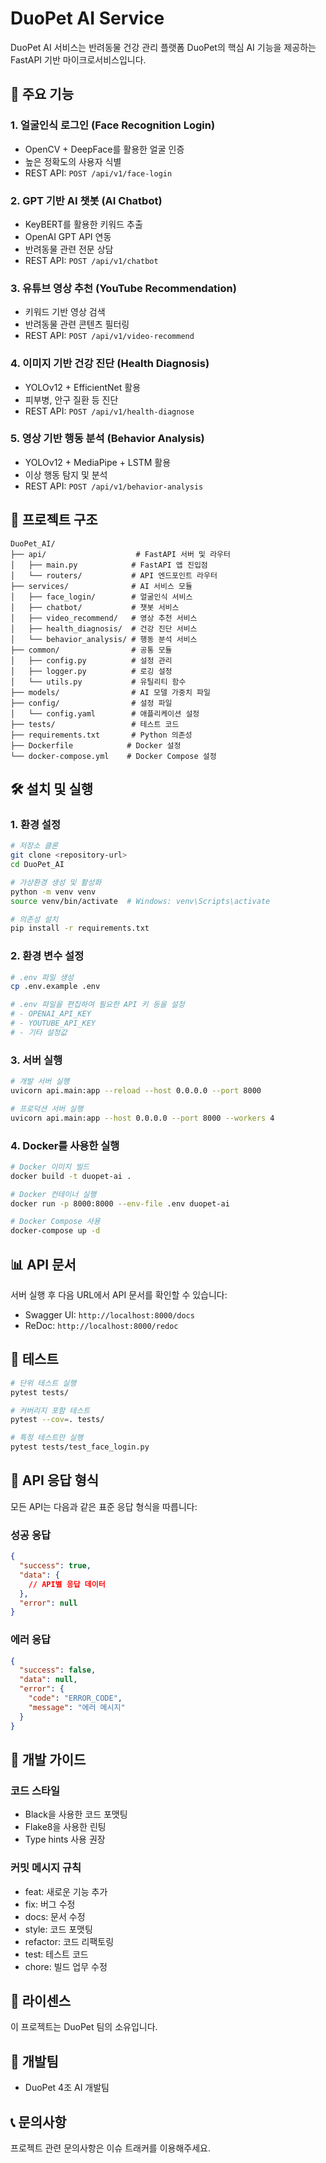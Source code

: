 # DuoPet AI Service

DuoPet AI 서비스는 반려동물 건강 관리 플랫폼 DuoPet의 핵심 AI 기능을 제공하는 FastAPI 기반 마이크로서비스입니다.

## 🚀 주요 기능

### 1. 얼굴인식 로그인 (Face Recognition Login)
- OpenCV + DeepFace를 활용한 얼굴 인증
- 높은 정확도의 사용자 식별
- REST API: `POST /api/v1/face-login`

### 2. GPT 기반 AI 챗봇 (AI Chatbot)
- KeyBERT를 활용한 키워드 추출
- OpenAI GPT API 연동
- 반려동물 관련 전문 상담
- REST API: `POST /api/v1/chatbot`

### 3. 유튜브 영상 추천 (YouTube Recommendation)
- 키워드 기반 영상 검색
- 반려동물 관련 콘텐츠 필터링
- REST API: `POST /api/v1/video-recommend`

### 4. 이미지 기반 건강 진단 (Health Diagnosis)
- YOLOv12 + EfficientNet 활용
- 피부병, 안구 질환 등 진단
- REST API: `POST /api/v1/health-diagnose`

### 5. 영상 기반 행동 분석 (Behavior Analysis)
- YOLOv12 + MediaPipe + LSTM 활용
- 이상 행동 탐지 및 분석
- REST API: `POST /api/v1/behavior-analysis`

## 📁 프로젝트 구조

```
DuoPet_AI/
├── api/                    # FastAPI 서버 및 라우터
│   ├── main.py            # FastAPI 앱 진입점
│   └── routers/           # API 엔드포인트 라우터
├── services/              # AI 서비스 모듈
│   ├── face_login/        # 얼굴인식 서비스
│   ├── chatbot/           # 챗봇 서비스
│   ├── video_recommend/   # 영상 추천 서비스
│   ├── health_diagnosis/  # 건강 진단 서비스
│   └── behavior_analysis/ # 행동 분석 서비스
├── common/                # 공통 모듈
│   ├── config.py          # 설정 관리
│   ├── logger.py          # 로깅 설정
│   └── utils.py           # 유틸리티 함수
├── models/                # AI 모델 가중치 파일
├── config/                # 설정 파일
│   └── config.yaml        # 애플리케이션 설정
├── tests/                 # 테스트 코드
├── requirements.txt       # Python 의존성
├── Dockerfile            # Docker 설정
└── docker-compose.yml    # Docker Compose 설정
```

## 🛠️ 설치 및 실행

### 1. 환경 설정

```bash
# 저장소 클론
git clone <repository-url>
cd DuoPet_AI

# 가상환경 생성 및 활성화
python -m venv venv
source venv/bin/activate  # Windows: venv\Scripts\activate

# 의존성 설치
pip install -r requirements.txt
```

### 2. 환경 변수 설정

```bash
# .env 파일 생성
cp .env.example .env

# .env 파일을 편집하여 필요한 API 키 등을 설정
# - OPENAI_API_KEY
# - YOUTUBE_API_KEY
# - 기타 설정값
```

### 3. 서버 실행

```bash
# 개발 서버 실행
uvicorn api.main:app --reload --host 0.0.0.0 --port 8000

# 프로덕션 서버 실행
uvicorn api.main:app --host 0.0.0.0 --port 8000 --workers 4
```

### 4. Docker를 사용한 실행

```bash
# Docker 이미지 빌드
docker build -t duopet-ai .

# Docker 컨테이너 실행
docker run -p 8000:8000 --env-file .env duopet-ai

# Docker Compose 사용
docker-compose up -d
```

## 📊 API 문서

서버 실행 후 다음 URL에서 API 문서를 확인할 수 있습니다:
- Swagger UI: `http://localhost:8000/docs`
- ReDoc: `http://localhost:8000/redoc`

## 🧪 테스트

```bash
# 단위 테스트 실행
pytest tests/

# 커버리지 포함 테스트
pytest --cov=. tests/

# 특정 테스트만 실행
pytest tests/test_face_login.py
```

## 📝 API 응답 형식

모든 API는 다음과 같은 표준 응답 형식을 따릅니다:

### 성공 응답
```json
{
  "success": true,
  "data": {
    // API별 응답 데이터
  },
  "error": null
}
```

### 에러 응답
```json
{
  "success": false,
  "data": null,
  "error": {
    "code": "ERROR_CODE",
    "message": "에러 메시지"
  }
}
```

## 🔧 개발 가이드

### 코드 스타일
- Black을 사용한 코드 포맷팅
- Flake8을 사용한 린팅
- Type hints 사용 권장

### 커밋 메시지 규칙
- feat: 새로운 기능 추가
- fix: 버그 수정
- docs: 문서 수정
- style: 코드 포맷팅
- refactor: 코드 리팩토링
- test: 테스트 코드
- chore: 빌드 업무 수정

## 📜 라이센스

이 프로젝트는 DuoPet 팀의 소유입니다.

## 👥 개발팀

- DuoPet 4조 AI 개발팀

## 📞 문의사항

프로젝트 관련 문의사항은 이슈 트래커를 이용해주세요.